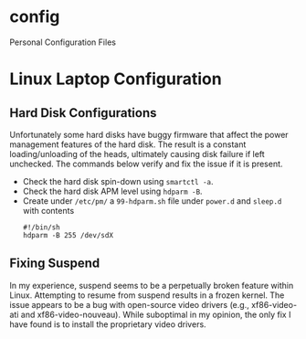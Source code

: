 config
======

Personal Configuration Files

# Linux Laptop Configuration

## Hard Disk Configurations
Unfortunately some hard disks have buggy firmware that affect the power
management features of the hard disk.  The result is a constant
loading/unloading of the heads, ultimately causing disk failure if left
unchecked.  The commands below verify and fix the issue if it is present.

- Check the hard disk spin-down using `smartctl -a`.
- Check the hard disk APM level using `hdparm -B`.
- Create under `/etc/pm/` a `99-hdparm.sh` file under `power.d` and `sleep.d`
  with contents
  ```
  #!/bin/sh
  hdparm -B 255 /dev/sdX
  ```

## Fixing Suspend
In my experience, suspend seems to be a perpetually broken feature within
Linux.  Attempting to resume from suspend results in a frozen kernel.  The
issue appears to be a bug with open-source video drivers (e.g., xf86-video-ati
and xf86-video-nouveau).  While suboptimal in my opinion, the only fix I have
found is to install the proprietary video drivers.


